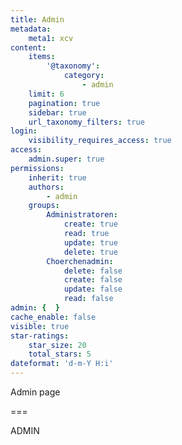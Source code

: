 ```yaml
---
title: Admin
metadata:
    meta1: xcv
content:
    items:
        '@taxonomy':
            category:
                - admin
    limit: 6
    pagination: true
    sidebar: true
    url_taxonomy_filters: true
login:
    visibility_requires_access: true
access:
    admin.super: true
permissions:
    inherit: true
    authors:
        - admin
    groups:
        Administratoren:
            create: true
            read: true
            update: true
            delete: true
        Choerchenadmin:
            delete: false
            create: false
            update: false
            read: false
admin: {  }
cache_enable: false
visible: true
star-ratings:
    star_size: 20
    total_stars: 5
dateformat: 'd-m-Y H:i'
---
```


Admin page

===

ADMIN